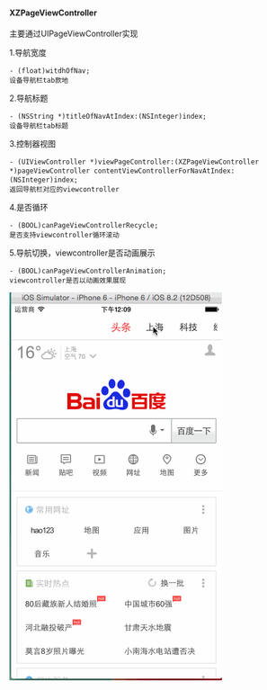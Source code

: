 #### XZPageViewController

主要通过UIPageViewController实现

1.导航宽度
	
	- (float)witdhOfNav;
	设备导航栏tab款地

2.导航标题
	
	- (NSString *)titleOfNavAtIndex:(NSInteger)index;
	设备导航栏tab标题

3.控制器视图
	
	- (UIViewController *)viewPageController:(XZPageViewController *)pageViewController contentViewControllerForNavAtIndex:(NSInteger)index;
	返回导航栏对应的viewcontroller

4.是否循环
	
	- (BOOL)canPageViewControllerRecycle;
	是否支持viewcontroller循环滚动

5.导航切换，viewcontroller是否动画展示
	
	- (BOOL)canPageViewControllerAnimation;
	viewcontroller是否以动画效果展现

![Mou icon](https://github.com/kingundertree/XZPageViewController/blob/master/pageControl.gif)
